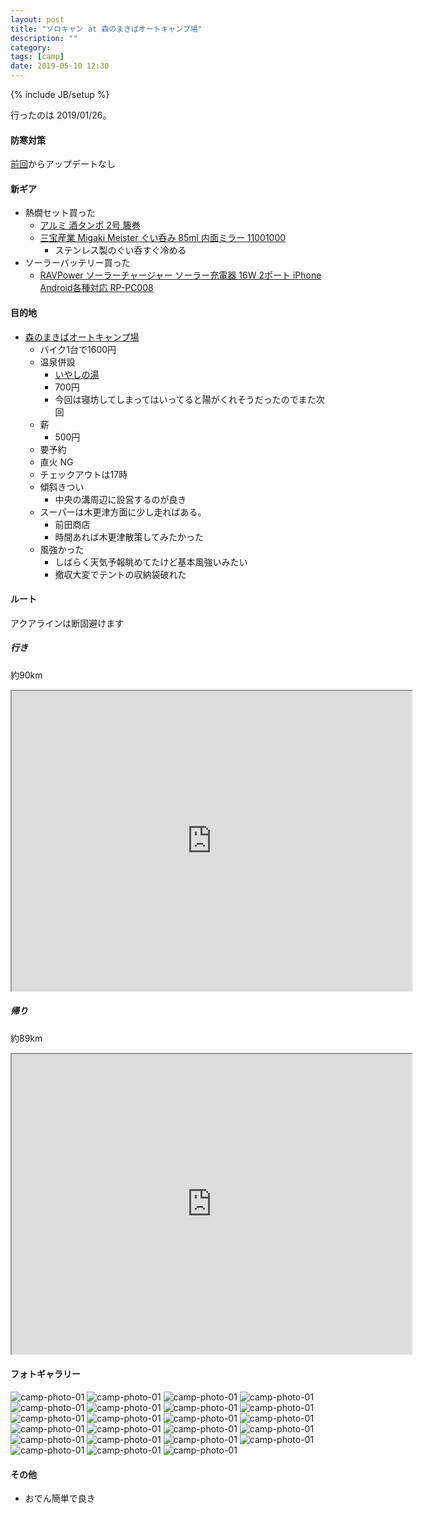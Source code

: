 ```yaml
---
layout: post
title: "ソロキャン at 森のまきばオートキャンプ場"
description: ""
category:
tags: [camp]
date: 2019-05-10 12:30
---
```

{% include JB/setup %}

行ったのは 2019/01/26。



#### 防寒対策

[前回](/2018/12/camp-at-aone.html)からアップデートなし

#### 新ギア

- 熱燗セット買った
    - [アルミ 酒タンポ 2号 籐巻](https://www.amazon.co.jp/gp/product/B004D2I6HA/)
    - [三宝産業 Migaki Meister ぐい呑み 85ml 内面ミラー 11001000](https://www.amazon.co.jp/gp/product/B0111GGE8S/)
        - ステンレス製のぐい呑すぐ冷める
- ソーラーバッテリー買った
    - [RAVPower ソーラーチャージャー ソーラー充電器 16W 2ポート iPhone Android各種対応 RP-PC008](https://www.amazon.co.jp/gp/product/B00U3KAJSA/)


#### 目的地

- [森のまきばオートキャンプ場](http://www7b.biglobe.ne.jp/morimaki/)
    - バイク1台で1600円
    - 温泉併設
        - [いやしの湯](http://www.iyashinoyu.org/)
        - 700円
        - 今回は寝坊してしまってはいってると陽がくれそうだったのでまた次回
    - 薪
        - 500円
    - 要予約
    - 直火 NG
    - チェックアウトは17時
    - 傾斜きつい
        - 中央の溝周辺に設営するのが良き
    - スーパーは木更津方面に少し走ればある。
        - 前田商店
        - 時間あれば木更津散策してみたかった
    - 風強かった
        - しばらく天気予報眺めてたけど基本風強いみたい
        - 撤収大変でテントの収納袋破れた

#### ルート

アクアラインは断固避けます  

##### 行き


約90km  

<iframe src="https://www.google.com/maps/d/u/0/embed?mid=1unTZYq3plVLY_O6bW4dk1k4gXdjLiKu9" width="640" height="480"></iframe>

##### 帰り

約89km  

<iframe src="https://www.google.com/maps/d/u/0/embed?mid=1cH4IiHmgSS-R65aT8oT6f_WPq_pR0KnV" width="640" height="480"></iframe>



#### フォトギャラリー

![camp-photo-01]({{site.url}}/assets/entry/2019-05-10-IMG_1137.JPG)
![camp-photo-01]({{site.url}}/assets/entry/2019-05-10-IMG_1138.JPG)
![camp-photo-01]({{site.url}}/assets/entry/2019-05-10-IMG_1139.JPG)
![camp-photo-01]({{site.url}}/assets/entry/2019-05-10-IMG_1143.JPG)
![camp-photo-01]({{site.url}}/assets/entry/2019-05-10-IMG_1145.JPG)
![camp-photo-01]({{site.url}}/assets/entry/2019-05-10-IMG_1146.JPG)
![camp-photo-01]({{site.url}}/assets/entry/2019-05-10-IMG_1148.JPG)
![camp-photo-01]({{site.url}}/assets/entry/2019-05-10-IMG_1149.JPG)
![camp-photo-01]({{site.url}}/assets/entry/2019-05-10-IMG_1150.JPG)
![camp-photo-01]({{site.url}}/assets/entry/2019-05-10-IMG_1151.JPG)
![camp-photo-01]({{site.url}}/assets/entry/2019-05-10-IMG_1152.JPG)
![camp-photo-01]({{site.url}}/assets/entry/2019-05-10-IMG_1153.JPG)
![camp-photo-01]({{site.url}}/assets/entry/2019-05-10-IMG_1154.JPG)
![camp-photo-01]({{site.url}}/assets/entry/2019-05-10-IMG_1155.JPG)
![camp-photo-01]({{site.url}}/assets/entry/2019-05-10-IMG_1156.JPG)
![camp-photo-01]({{site.url}}/assets/entry/2019-05-10-IMG_1157.JPG)
![camp-photo-01]({{site.url}}/assets/entry/2019-05-10-IMG_1158.JPG)
![camp-photo-01]({{site.url}}/assets/entry/2019-05-10-IMG_1160.JPG)
![camp-photo-01]({{site.url}}/assets/entry/2019-05-10-IMG_1161.JPG)
![camp-photo-01]({{site.url}}/assets/entry/2019-05-10-IMG_1162.JPG)
![camp-photo-01]({{site.url}}/assets/entry/2019-05-10-IMG_1163.JPG)
![camp-photo-01]({{site.url}}/assets/entry/2019-05-10-IMG_1165.JPG)
![camp-photo-01]({{site.url}}/assets/entry/2019-05-10-IMG_1167.JPG)

#### その他

- おでん簡単で良き

